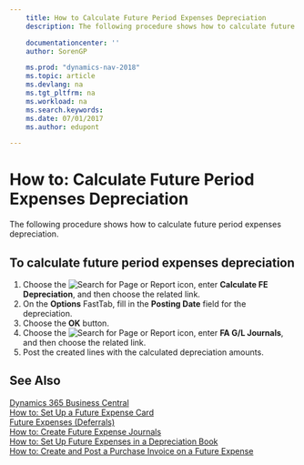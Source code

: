 ```yaml
---
    title: How to Calculate Future Period Expenses Depreciation
    description: The following procedure shows how to calculate future period expenses depreciation.

    documentationcenter: ''
    author: SorenGP

    ms.prod: "dynamics-nav-2018"
    ms.topic: article
    ms.devlang: na
    ms.tgt_pltfrm: na
    ms.workload: na
    ms.search.keywords:
    ms.date: 07/01/2017
    ms.author: edupont

---
```

# How to: Calculate Future Period Expenses Depreciation
The following procedure shows how to calculate future period expenses depreciation.  

## To calculate future period expenses depreciation  

1.  Choose the ![Search for Page or Report](../../media/ui-search/search_small.png "Search for Page or Report icon") icon, enter **Calculate FE Depreciation**, and then choose the related link.  
2.  On the **Options** FastTab, fill in the **Posting Date** field for the depreciation.  
3.  Choose the **OK** button.  
4.  Choose the ![Search for Page or Report](../../media/ui-search/search_small.png "Search for Page or Report icon") icon, enter **FA G/L Journals**, and then choose the related link.  
5.  Post the created lines with the calculated depreciation amounts.  

## See Also
[Dynamics 365 Business Central](/dynamics365/business-central/)  
[How to: Set Up a Future Expense Card](how-to-set-up-a-future-expense-card.md)   
 [Future Expenses (Deferrals)](future-expenses-deferrals-.md)   
 [How to: Create Future Expense Journals](how-to-create-future-expense-journals.md)   
 [How to: Set Up Future Expenses in a Depreciation Book](how-to-set-up-future-expenses-in-a-depreciation-book.md)   
 [How to: Create and Post a Purchase Invoice on a Future Expense](how-to-create-and-post-a-purchase-invoice-on-a-future-expense.md)
